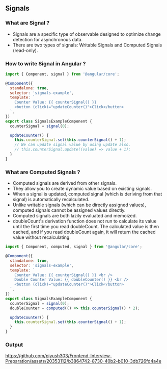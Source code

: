 ## Signals

### What are Signal ?
* Signals are a specific type of observable designed to optimize change detection for asynchronous data.
* There are two types of signals: Writable Signals and Computed Signals (read-only).

### How to write Signal in Angular ?
```js
import { Component, signal } from '@angular/core';

@Component({
  standalone: true,
  selector: 'signals-example',
  template: `
    Counter Value: {{ counterSignal() }}
    <button (click)="updateCounter()">Click</button>
  `,
})
export class SignalsExampleComponent {
  counterSignal = signal(0);

  updateCounter() {
    this.counterSignal.set(this.counterSignal() + 1);
    // We can update signal value by using update also.
    // this.counterSignal.update((value) => value + 1);
  }
}
```

### What are Computed Signals ?
* Computed signals are derived from other signals.
* They allow you to create dynamic value based on existing signals.
* When a signal is updated, computed signal (which is deriving from that signal) is automatically recalculated.
* Unlike writable signals (which can be directly assigned values), computed signals cannot be assigned values directly.
* Computed signals are both lazily evaluated and memoized.
* doubleCount's derivation function does not run to calculate its value until the first time you read doubleCount. The calculated value is then cached, and if you read doubleCount again, it will return the cached value without recalculating.

```js
import { Component, computed, signal } from '@angular/core';

@Component({
  standalone: true,
  selector: 'signals-example',
  template: `
    Counter Value: {{ counterSignal() }} <br />
    Double Counter Value: {{ doubleCounter() }} <br />
    <button (click)="updateCounter()">Click</button>
  `,
})
export class SignalsExampleComponent {
  counterSignal = signal(0);
  doubleCounter = computed(() => this.counterSignal() * 2);

  updateCounter() {
    this.counterSignal.set(this.counterSignal() + 1);
  }
}
```

### Output


https://github.com/piyush303/Frontend-Interview-Preparation/assets/20353112/b3864742-8730-40b2-b010-3db726fd4a4e





